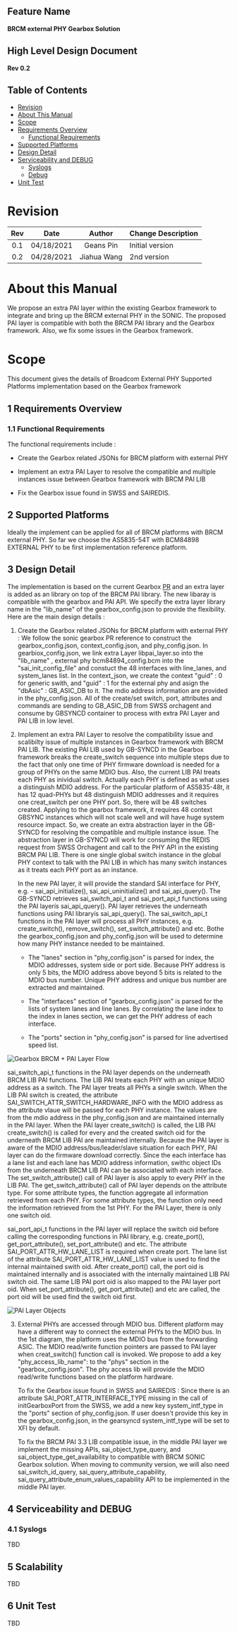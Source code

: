 ## Feature Name
**BRCM external PHY Gearbox Solution**

## High Level Design Document
**Rev 0.2**

## Table of Contents
 * [Revision](#revision)
 * [About This Manual](#about-this-manual)
 * [Scope](#scope)
 * [Requirements Overview](#requirements-overview)
    * [Functional Requirements](#functional-requirements)
 * [Supported Platforms](#supported-platforms)
 * [Design Detail](#design-overview)
 * [Serviceability and DEBUG](#serviceability-and-debug)
    * [Syslogs](#syslogs)
    * [Debug](#debug)
 * [Unit Test](#unit-test)


# Revision
| Rev  |    Date    |   Author    | Change Description |
| :--: | :--------: | :---------: | ------------------ |
| 0.1  | 04/18/2021 |  Geans Pin  | Initial version    |
| 0.2  | 04/28/2021 | Jiahua Wang | 2nd version        |
# About this Manual

We  propose an extra PAI layer within the existing Gearbox framework to integrate and bring up the BRCM external PHY in the SONIC. The proposed PAI layer is compatible with both the BRCM PAI library and the Gearbox framework. Also, we fix some issues in the Gearbox framework.

# Scope
This document gives the details of Broadcom External PHY Supported Platforms implementation based on the Gearbox framework


## 1 Requirements Overview
### 1.1	Functional Requirements
The functional requirements include :
- Create the Gearbox related JSONs for BRCM platform with external PHY 

- Implement an extra PAI Layer to resolve the compatible and multiple instances issue between Gearbox  framework with BRCM PAI LIB
  
- Fix the Gearbox issue found in SWSS and SAIREDIS.

## 2 Supported Platforms
Ideally the implement can be applied for all of BRCM platforms with BRCM external PHY.  So far we choose the AS5835-54T with BCM84898 EXTERNAL PHY to be first implementation reference platform. 

## 3 Design Detail
The implementation is based on the current Gearbox [PR](https://github.com/Azure/SONiC/blob/master/doc/gearbox/gearbox_mgr_design.md) and an extra layer is added as an library on top of the BRCM PAI library. The new libaray is compatible with the gearbox and PAI API.  We specify the extra layer library name in the "lib_name" of the gearbox_config.json to provide the flexibility. Here are the main design details :

1. Create the Gearbox related JSONs for BRCM platform with external PHY  : We follow the sonic gearbox PR reference to construct the gearbox_config.json, context_config.json, and phy_config.json.  In gearbiox_config.json, we link extra Layer libpai_layer.so into the "lib_name" , external phy  bcm84894_config.bcm into the "sai_init_config_file" and constuct the 48 interfaces with line_lanes, and system_lanes list. In the context_json,   we create the context "guid" : 0 for generic swith, and "guid" : 1 for the external phy and asign the "dbAsic" : GB_ASIC_DB to it. The mdio address information are provided in the phy_config.json.  All of the create/set switch, port, attributes and commands are sending to GB_ASIC_DB from SWSS orchagent  and consume by GBSYNCD container to process with extra PAI Layer and PAI LIB in low level.  

2. Implement an extra PAI Layer to resolve the compatibility issue and scalibilty issue of multiple instances in Gearbox  framework with BRCM PAI LIB. The existing PAI LIB used by GB-SYNCD in the Gearbox framework breaks the create_switch sequence into multiple steps due to the fact that only one time of PHY firmware download is needed for a group of PHYs on the same MDIO bus.  Also, the current LIB PAI treats each PHY as inividual switch. Actually each PHY is defined as what uses a distinguish MDIO address. For the particular platform of AS5835-48t, it has 12 quad-PHYs but 48 distinguish MDIO addresses and it requires one creat_switch per one PHY port. So, there will be 48 switches created. Applying  to the gearbox framework, it requires 48 context GBSYNC instances which will not scale well and will have huge system resource impact. So, we create an extra abstraction layer in the GB-SYNCD for resolving the compatible and multiple instance issue. The abstraction layer in GB-SYNCD will work for consuming the REDIS request from SWSS Orchagent and call to the PHY API in the existing BRCM PAI LIB.  There is one single global switch instance in the global PHY context to talk with the PAI LIB in which has many switch instances as it treats each PHY port as an instance.

   In the new PAI layer, it will provide the standard SAI interface for PHY, e.g. - sai_api_initialize(), sai_api_uninitialize() and sai_api_query(). The GB-SYNCD retrieves sai_switch_api_t and sai_port_api_t functions using the PAI layerís sai_api_query(). PAI layer retrieves the underneath functions using PAI libraryís sai_api_query(). The sai_switch_api_t functions in the PAI layer will process all PHY instances, e.g. create_switch(), remove_switch(), set_switch_attribute() and etc. Bothe the gearbox_config.json and phy_config.json will be used to determine how many PHY instance needed to be maintained. 
   
     - The "lanes" section in "phy_config.json" is parsed for index, the MDIO addresses, system side or port side. Because PHY address is only 5 bits, the MDIO address above beyond 5 bits is related to the MDIO bus number. Unique PHY address and unique bus number are extracted and maintained.
   
     - The "interfaces" section of "gearbox_config.json" is parsed for the lists of system lanes and line lanes. By correlating the lane index to the index in lanes section, we can get the PHY address of each interface. 
   
     - The "ports" section in "phy_config.json" is parsed for line advertised speed list.

![Gearbox BRCM + PAI Layer Flow](images/gearbox-brcm-phy-layer.png)





sai_switch_api_t functions in the PAI layer depends on the underneath BRCM LIB PAI functions. The LIB PAI treats each PHY with an unique MDIO address as a switch. The PAI layer treats all PHYs a single switch. When the LIB PAI switch is created, the attribute SAI_SWITCH_ATTR_SWITCH_HARDWARE_INFO with the MDIO address as the attribute vlaue will be passed for each PHY instance. The values are from the mdio address in the phy_config.json and are maintained internally in the PAI layer. When the PAI layer create_switch() is called, the LIB PAI create_switch() is called for every and the created switch oid for the underneath BRCM LIB PAI are maintained internally.  Because the PAI layer is aware of the MDIO address/bus/leader/slave situation for each PHY, PAI layer can do the firmware download correctly. Since the each interface has a lane list and each lane has MDIO address information, swithc object IDs from the underneath BRCM LIB PAI can be associated with each interface. The set_switch_attribute() call of PAI layer is also apply to every PHY in the LIB PAI. The get_switch_attribute() call of PAI layer depends on the attribute type. For some attribute types, the function aggregate all information retrieved from each PHY. For some attribute types, the function only need the information retrieved from the 1st PHY.  For the PAI Layer, there is only one switch oid.

sai_port_api_t functions in the PAI layer will replace the switch oid before calling the corresponding functions in PAI library, e.g. create_port(), get_port_attribute(), set_port_attribute() and etc. The attribute SAI_PORT_ATTR_HW_LANE_LIST is required when create port. The lane list of the attribute SAI_PORT_ATTR_HW_LANE_LIST value is used to find the internal maintained swith oid. After create_port() call, the port oid is maintained internally and is associated with the internally maintained LIB PAI switch oid. The same LIB PAI port oid is also mapped to the PAI layer port oid. When set_port_attribute(), get_port_attribute() and etc are called, the port oid will be used find the switch oid first. 


![PAI Layer Objects](images/pai-layer-objects.png)



3. External PHYs are accessed through MDIO bus. Different platform may have a different way to connect the external PHYs to the MDIO bus. In the 1st diagram, the platform uses the MDIO bus from the forwarding ASIC. The MDIO read/write function pointers are passed to PAI layer when creat_switch() function call is invoked. We propose to add a key "phy_access_lib_name": to the "phys" section in the "gearbox_config.json". The phy access lib will provide the MDIO read/write functions based on the platform hardware. 

   To fix the Gearbox issue found in SWSS and SAIREDIS : Since there is an attribute SAI_PORT_ATTR_INTERFACE_TYPE missing in the call of initGearboxPort from the SWSS, we add a new key system_intf_type in the "ports" section of phy_config.json. If user doesn't provide this key in the gearbox_config.json, in the gearsyncd system_intf_type will be set to XFI by default. 
   
   To fix the BRCM PAI 3.3 LIB compatible issue, in the middle PAI layer we implement the missing APIs, sai_object_type_query, and sai_object_type_get_availability to compatible with BRCM SONIC Gearbox solution. When moving to community version, we will also need sai_switch_id_query,  sai_query_attribute_capability, sai_query_attribute_enum_values_capability API to be implemented in the middle PAI layer. 



## 4 Serviceability and DEBUG


### 4.1 Syslogs

TBD

## 5 Scalability
TBD

## 6 Unit Test

TBD
